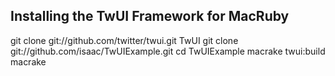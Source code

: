 ## Installing the TwUI Framework for MacRuby

git clone git://github.com/twitter/twui.git TwUI
git clone git://github.com/isaac/TwUIExample.git
cd TwUIExample
macrake twui:build
macrake